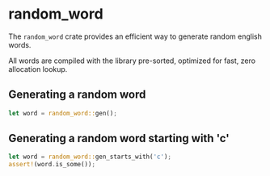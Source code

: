 # random_word

The `random_word` crate provides an efficient way to generate random 
english words. 

All words are compiled with the library pre-sorted, 
optimized for fast, zero allocation lookup.

## Generating a random word

```rust
let word = random_word::gen();
```

## Generating a random word starting with 'c'

```rust
let word = random_word::gen_starts_with('c');
assert!(word.is_some());
```
